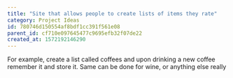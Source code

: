 ```yaml
---
title: "Site that allows people to create lists of items they rate"
category: Project Ideas
id: 780746d150554af8bdf1cc391f561e08
parent_id: cf710e097645477c9695efb32f07de22
created_at: 1572192146290
---
```


For example, create a list called coffees and upon drinking a new coffee remember it and store it. Same can be done for wine, or anything else really 
    